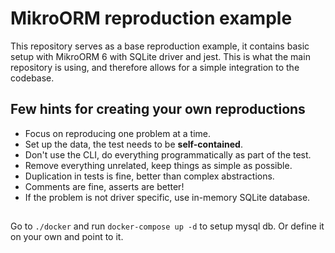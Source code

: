 # MikroORM reproduction example

This repository serves as a base reproduction example, it contains basic setup with MikroORM 6 with SQLite driver and jest. This is what the main repository is using, and therefore allows for a simple integration to the codebase.

## Few hints for creating your own reproductions

- Focus on reproducing one problem at a time.
- Set up the data, the test needs to be **self-contained**.
- Don't use the CLI, do everything programmatically as part of the test.
- Remove everything unrelated, keep things as simple as possible.
- Duplication in tests is fine, better than complex abstractions.
- Comments are fine, asserts are better!
- If the problem is not driver specific, use in-memory SQLite database.


## 
Go to `./docker` and run `docker-compose up -d` to setup mysql db.
Or define it on your own and point to it.